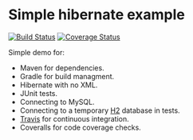 # Simple hibernate example
[![Build Status](https://travis-ci.org/JFL110/simple-hibernate-example.svg?branch=master)](https://travis-ci.org/JFL110/simple-hibernate-example) [![Coverage Status](https://coveralls.io/repos/github/JFL110/simple-hibernate-example/badge.svg?branch=master)](https://coveralls.io/github/JFL110/simple-hibernate-example?branch=master)

Simple demo for:
- Maven for dependencies.
- Gradle for build managment.
- Hibernate with no XML.
- JUnit tests.
- Connecting to MySQL.
- Connecting to a temporary [H2](https://en.wikipedia.org/wiki/H2_(DBMS)) database in tests.
- [Travis](https://travis-ci.org/JFL110/simple-hibernate-example) for continuous integration.
- Coveralls for code coverage checks.
